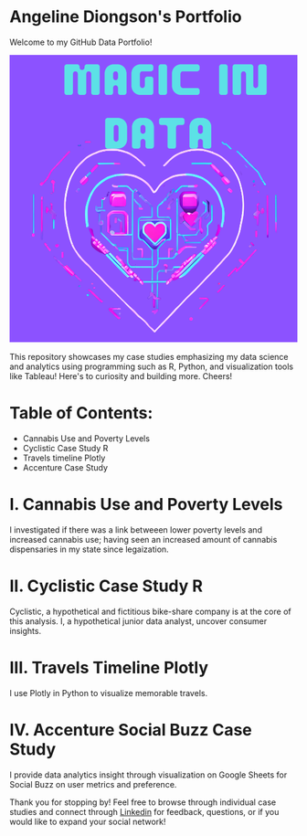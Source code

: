 # Angeline Diongson's Portfolio 

Welcome to my GitHub Data Portfolio! 

![Angy's Portfolio](adiongson-portfolio)


This repository showcases my case studies emphasizing my data science and analytics using programming such as R, Python, and visualization tools like Tableau! Here's to curiosity and building more. Cheers!


# Table of Contents:
 - Cannabis Use and Poverty Levels
 - Cyclistic Case Study R
 - Travels timeline Plotly
 - Accenture Case Study

# I. Cannabis Use and Poverty Levels
 I investigated if there was a link betweeen lower poverty levels and increased cannabis use; having seen an increased amount of cannabis dispensaries in my state since legaization.
 
# II. Cyclistic Case Study R
  Cyclistic, a hypothetical and fictitious bike-share company is at the core of this analysis. I, a hypothetical junior data analyst, uncover consumer insights.

# III. Travels Timeline Plotly
I use Plotly in Python to visualize memorable travels.

# IV. Accenture Social Buzz Case Study
I provide data analytics insight through visualization on Google Sheets for Social Buzz on user metrics and preference.

Thank you for stopping by! Feel free to browse through individual case studies and connect through  [Linkedin](https://www.linkedin.com/in/angeline-diongson-6190821a6/) for feedback, questions, or if you would like to expand your social network!
